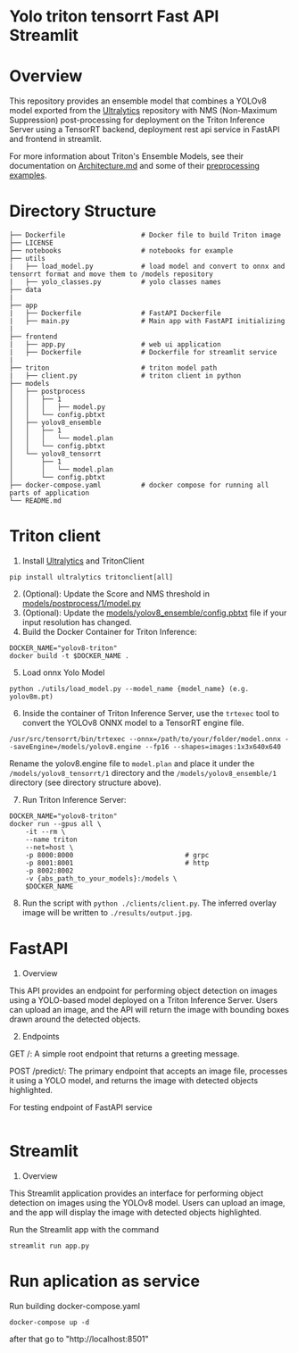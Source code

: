 # Yolo triton tensorrt Fast API Streamlit
# Overview
This repository  provides an ensemble model that combines a YOLOv8 model exported from the [Ultralytics](https://github.com/ultralytics/ultralytics) repository with NMS (Non-Maximum Suppression) post-processing for deployment on the Triton Inference Server using a TensorRT backend, deployment rest api service in FastAPI and frontend in streamlit.


For more information about Triton's Ensemble Models, see their documentation on [Architecture.md](https://github.com/triton-inference-server/server/blob/main/docs/user_guide/architecture.md) and some of their [preprocessing examples](https://github.com/triton-inference-server/python_backend/tree/main/examples/preprocessing).

# Directory Structure
```
├── Dockerfile                   # Docker file to build Triton image
├── LICENSE
├── notebooks                    # notebooks for example
├── utils
|   ├── load_model.py            # load model and convert to onnx and tensorrt format and move them to /models repository
|   ├── yolo_classes.py          # yolo classes names
├── data
|
├── app
|   ├── Dockerfile               # FastAPI Dockerfile
|   ├── main.py                  # Main app with FastAPI initializing
|
├── frontend
|   ├── app.py                   # web ui application
|   ├── Dockerfile               # Dockerfile for streamlit service
|
├── triton                       # triton model path
|   ├── client.py                # triton client in python
├── models                       
│   ├── postprocess
│   │   ├── 1
│   │   │   ├── model.py
│   │   └── config.pbtxt
│   ├── yolov8_ensemble
│   │   ├── 1
│   │   │   └── model.plan
│   │   └── config.pbtxt
│   └── yolov8_tensorrt
│       ├── 1
│       │   └── model.plan
│       └── config.pbtxt
├── docker-compose.yaml          # docker compose for running all parts of application
└── README.md
```

# Triton client
1. Install [Ultralytics](https://github.com/ultralytics/ultralytics) and TritonClient
```
pip install ultralytics tritonclient[all] 
```
2. (Optional): Update the Score and NMS threshold in [models/postprocess/1/model.py](models/postprocess/1/model.py#L59)
3. (Optional): Update the [models/yolov8_ensemble/config.pbtxt](models/yolov8_ensemble/config.pbtxt) file if your input resolution has changed.
4. Build the Docker Container for Triton Inference:
```
DOCKER_NAME="yolov8-triton"
docker build -t $DOCKER_NAME .
```
5. Load onnx Yolo Model 
```
python ./utils/load_model.py --model_name {model_name} (e.g. yolov8m.pt)
```
6. Inside the container of Triton Inference Server, use the `trtexec` tool to convert the YOLOv8 ONNX model to a TensorRT engine file. 
```
/usr/src/tensorrt/bin/trtexec --onnx=/path/to/your/folder/model.onnx --saveEngine=/models/yolov8.engine --fp16 --shapes=images:1x3x640x640
```
   Rename the yolov8.engine file to `model.plan` and place it under the `/models/yolov8_tensorrt/1` directory  and the `/models/yolov8_ensemble/1` directory (see directory structure above).

7. Run Triton Inference Server:
```
DOCKER_NAME="yolov8-triton"
docker run --gpus all \
    -it --rm \
    --name triton
    --net=host \
    -p 8000:8000                            # grpc
    -p 8001:8001                            # http  
    -p 8002:8002
    -v {abs_path_to_your_models}:/models \
    $DOCKER_NAME
```
8. Run the script with `python ./clients/client.py`. The inferred overlay image will be written to `./results/output.jpg`.

# FastAPI

1. Overview

This API provides an endpoint for performing object detection on images using a YOLO-based model deployed on a Triton Inference Server. Users can upload an image, and the API will return the image with bounding boxes drawn around the detected objects.


2. Endpoints

GET /: A simple root endpoint that returns a greeting message.

POST /predict/: The primary endpoint that accepts an image file, processes it using a YOLO model, and returns the image with detected objects highlighted.


For testing endpoint of FastAPI service

``` curl -X POST "http://localhost:8000/predict/" -H "accept: image/jpeg" -H "Content-Type: multipart/form-data" -F "file=@/path/to/your/image.jpg"

```

# Streamlit 

1. Overview

This Streamlit application provides an interface for performing object detection on images using the YOLOv8 model. Users can upload an image, and the app will display the image with detected objects highlighted. 


Run the Streamlit app with the command

```
streamlit run app.py

```

# Run aplication as service

Run building docker-compose.yaml

```
docker-compose up -d

```

after that go to "http://localhost:8501"